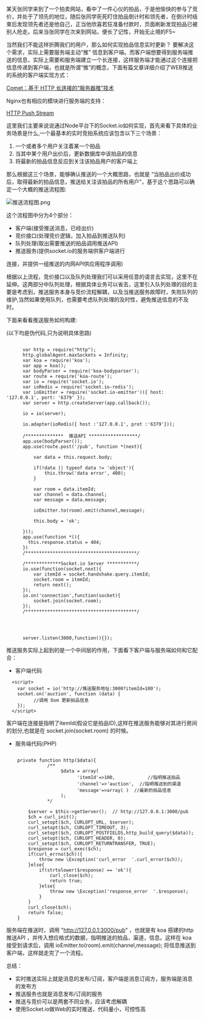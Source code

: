 某天张同学来到了一个拍卖网站，看中了一件心仪的拍品，于是他愉快的参与了竞价，并处于了领先的地位，随后张同学死死盯住拍品倒计时和领先者，在倒计时结束后发现领先者还是他自己，正当他欣喜若狂准备付款时，页面刷新发现拍品已被别人抢走。后来当张同学在次来到网站，便长了记性，开始无止境的F5~ 

当然我们不能这样折腾我们的用户，那么如何实现拍品信息实时更新？ 要解决这个需求，实际上需要服务端主动“推” 信息到客户端。而客户端想要得到服务端推送的信息，实际上需要和服务端建立一个长连接，这样服务端才能通过这个连接把信息传递到客户端，也就是所谓“推”的概念，下面有篇文章详细介绍了WEB推送的系统的客户端实现方式：
    
  [Comet：基于 HTTP 长连接的“服务器推”技术](http://www.ibm.com/developerworks/cn/web/wa-lo-comet/)

Nginx也有相应的模块进行服务端的支持：

  [HTTP Push Stream](https://www.nginx.com/resources/wiki/modules/push_stream/)

<!--izhengyin@more-->
这里我们主要来说说通过Node平台下的Socket.io如何实现，首先来看下具体的业务场景是什么,一个最基本的实时竞拍系统应该包含以下三个场景：

1. 一个或者多个用户关注着某一个拍品
2. 当其中某个用户出价后，更新数据库中该拍品的信息
3. 将最新的拍品信息反应到关注该拍品用户的客户端上

那么根据这三个场景，能够确认推送的一个大概思路，也就是 “当拍品出价成功后，取得最新的拍品信息，推送给关注该拍品的所有用户”，基于这个思路可以确定一个大概的推送流程图:

  
![推送流程图.png](http://upload-images.jianshu.io/upload_images/1639948-8c0ede3a86d71389.png?imageMogr2/auto-orient/strip%7CimageView2/2/w/1240)

这个流程图中分为4个部分：

 * 客户端(接受推送消息，已经出价)
 * 竞价接口(处理竞价逻辑，加入拍品到推送队列)
 * 队列处理(取出需要推送的拍品调用推送API)
 * 推送服务(提供socket.io的服务端供客户端进行

连接，并提供一组推送的内网API供应用程序调用)  

根据以上流程，竞价接口以及队列处理我们可以采用任意的语言去实现，这里不在延伸。这两部分中队列处理，根据具体业务可以省去，这里引入队列处理的目的主要是考虑到，推送服务本身与竞价流程解耦，以及当推送服务故障时，失败队列的维护,当然如果使用队列，也需要考虑队列处理的及时性，避免推送信息的不及时。

 下面来看看推送服务如何构建:

 (以下均是伪代码,只为说明具体思路)


```

      var http = require("http");
      http.globalAgent.maxSockets = Infinity;
      var koa = require('koa');
      var app = koa();
      var bodyParser = require('koa-bodyparser');
      var route = require('koa-route');
      var io = require('socket.io');
      var ioRedis = require('socket.io-redis');
      var ioEmitter = require('socket.io-emitter')({ host: '127.0.0.1', port: '6379' });
      var server = http.createServer(app.callback());

      io = io(server);

      io.adapter(ioRedis({ host :'127.0.0.1', prot :'6379'}));

      /**************  推送API ******************/
      app.use(bodyParser());
      app.use(route.post('/pub', function *(next){

          var data = this.request.body;

          if(!data || typeof data != 'object'){
              this.throw('data error', 400);
          }

          var room = data.itemId;
          var channel = data.channel;
          var message = data.message;

          ioEmitter.to(room).emit(channel,message);   

          this.body = 'ok';
          
      }));
      app.use(function *(){
        this.response.status = 404;
      })
      /*****************************************/

      /*************Socket.io Server ***********/
      io.use(function(socket,next){
          var itemId = socket.handshake.query.itemId;
          socket.room = itemId;
          return next();
      });
      io.on('connection',function(socket){
          socket.join(socket.room);
      });
      /*****************************************/




      server.listen(3000,function(){});

```

推送服务实际上起到的是一个中间层的作用，下面看下客户端与服务端如何和它配合：

* 客户端代码

```
  <script>
    var socket = io('http://推送服务地址:3000?itemId=100');
    socket.on('auction', function (data) {
          //调用 Dom 更新拍品信息
    });
  </script>
```
客户端在连接是指明了itemId(假设它是拍品ID),这样在推送服务能够对其进行房间的划分,也就是在 socket.join(socket.room) 的时候。

* 服务端代码(PHP)

```
        
	private function http($data){
               /** 
                    $data = array(
                          'itemId'=>100,            //指明推送拍品
                          'channel'=>'auction',  //指明推送到的渠道
                          'message'=>array( )  //最新的拍品信息
                    );
               */

		$server = $this->getServer();  // http://127.0.0.1:3000/pub
		$ch = curl_init();
		curl_setopt($ch, CURLOPT_URL, $server);
		curl_setopt($ch, CURLOPT_TIMEOUT, 3);
		curl_setopt($ch, CURLOPT_POSTFIELDS,http_build_query($data));
		curl_setopt($ch, CURLOPT_HEADER, 0);
		curl_setopt($ch, CURLOPT_RETURNTRANSFER, TRUE);
		$response = curl_exec($ch);
		if(curl_errno($ch)){
			throw new \Exception('curl_error  '.curl_error($ch));
		}else{
			if(strtolower($response) == 'ok'){    
				curl_close($ch);
				return true;
			}else{
				throw new \Exception('response_error  '.$response);
			}
		}
		curl_close($ch);
		return false;
	}

```

服务端在推送时，调用 "http://127.0.0.1:3000/pub" ，也就是有 koa 搭建的http推送API ，并传入想应格式的数据，指明推送的拍品，渠道，信息。这样在 koa 接受到请求后，调用    ioEmitter.to(room).emit(channel,message);    将信息推送到客户端，这样就走完了一个流程。

总结：
  * 实时推送实际上就是消息的发布/订阅，客户端是消息订阅方，服务端是消息的发布方
  * 推送服务也就是消息发布/订阅的服务
  * 推送与竞价可以是两套不同业务，应该考虑解耦
  * 使用Socket.io做Web的实时推送，代码量小，可控性高
